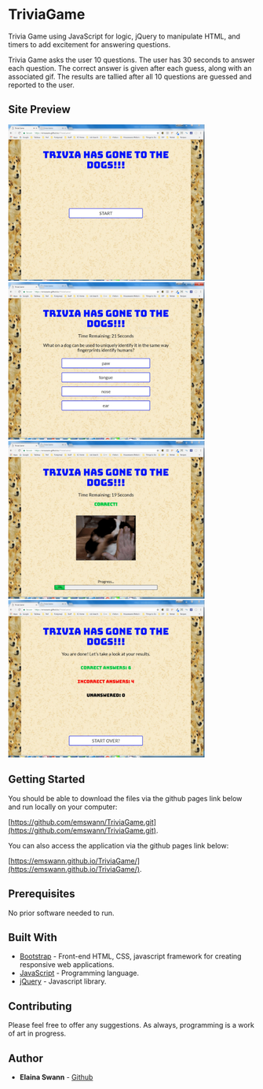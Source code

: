 # TriviaGame

Trivia Game using JavaScript for logic, jQuery to manipulate HTML, and timers to add excitement for answering questions.

Trivia Game asks the user 10 questions. The user has 30 seconds to answer each question. The correct answer is given after each guess, along with an associated gif. The results are tallied after all 10 questions are guessed and reported to the user.

## Site Preview

<img src='assets/images/TriviaInitial.jpg' alt='Trivia Initial' width='400'>



<img src='assets/images/TriviaQuestion.jpg' alt='Trivia Question' width='400'>



<img src='assets/images/TriviaAnswer.jpg' alt='Trivia Answer' width='400'>



<img src='assets/images/TriviaResults.jpg' alt='Trivia Results' width='400'>



## Getting Started

You should be able to download the files via the github pages link below and run locally on your computer:

[https://github.com/emswann/TriviaGame.git](https://github.com/emswann/TriviaGame.git).

You can also access the application via the github pages link below:

[https://emswann.github.io/TriviaGame/](https://emswann.github.io/TriviaGame/).

## Prerequisites

No prior software needed to run.

## Built With

* [Bootstrap](https://getbootstrap.com/docs/3.3/) - Front-end HTML, CSS, javascript framework for creating responsive web applications. 
* [JavaScript](https://www.javascript.com/) - Programming language.
* [jQuery](https://jquery.com/) - Javascript library.

## Contributing

Please feel free to offer any suggestions. As always, programming is a work of art in progress.

## Author

* **Elaina Swann** - [Github](https://github.com/emswann)